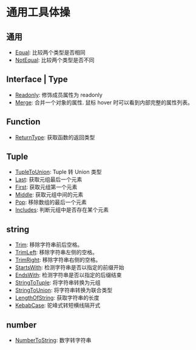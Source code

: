 # 通用工具体操

## 通用

- [Equal](./Equal.ts): 比较两个类型是否相同
- [NotEqual](./NotEqual.ts): 比较两个类型是否不同

## Interface | Type

- [Readonly](./interface-type/Readonly.ts): 修饰成员属性为 readonly
- [Merge](./interface-type/Merge.ts): 合并一个对象的属性. 鼠标 hover 时可以看到内部完整的属性列表。

## Function

- [ReturnType](./function/ReturnType.ts): 获取函数的返回类型

## Tuple

- [TupleToUnion](./tuple/TupleToUnion.ts): Tuple 转 Union 类型
- [Last](./tuple/Last.ts): 获取元组最后一个元素
- [First](./tuple/First.ts): 获取元组第一个元素
- [Middle](./tuple/Middle.ts): 获取元组中间的元素
- [Pop](./tuple/Pop.ts): 移除数组的最后一个元素
- [Includes](./tuple/Includes.ts): 判断元组中是否存在某个元素

## string

- [Trim](./string/Trim.ts): 移除字符串前后空格。
- [TrimLeft](./string/TrimLeft.ts): 移除字符串左侧的空格。
- [TrimRight](./string/TrimRight.ts): 移除字符串右侧的空格。
- [StartsWith](./string/StartsWith.ts): 检测字符串是否以指定的前缀开始
- [EndsWith](./string/EndsWith.ts): 检测字符串是否以指定的后缀结束
- [StringToTuple](./string/StringToTuple.ts): 将字符串转换为元组
- [StringToUnion](./string/StringToUnion.ts): 将字符串转换为联合类型
- [LengthOfString](./string/LengthOfString.ts): 获取字符串的长度
- [KebabCase](./string/KebabCase.ts): 驼峰式转短横线隔开式

## number

- [NumberToString](./number/NumberToString.ts): 数字转字符串
